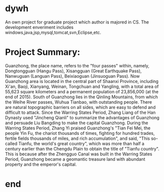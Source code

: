 # dywh
An own project for graduate project which author is majored in CS.
The development enveriment includes windows,java,jsp,mysql,tomcat,svn,Eclipse,etc.
# Project Summary:
Guanzhong, the place name, refers to the "four passes" within, namely, Dongtongguan (Hangu Pass), Xisangguan (Great Earthquake Pass), Nanwuguan (Languan Pass), Beixiaoguan (Jinsuoguan Pass). Now Guanzhong area is located in the central part of Shaanxi Province, including Xi'an, Baoji, Xianyang, Weinan, Tongchuan and Yangling, with a total area of 55,623 square kilometers and a permanent population of 23,856,000 (at the end of 2015).
South of Guanzhong lies in the Qinling Mountains, from which the Weihe River passes, Wuhua Tianbao, with outstanding people. There are natural topographic barriers on all sides, which are easy to defend and difficult to attack. Since the Warring States Period, Zhang Liang of the Han Dynasty used "Jincheng Qianli" to summarize the advantages of Guanzhong and persuade Liu Bangding to make the capital Guanzhong. During the Warring States Period, Zhang Yi praised Guanzhong's "Tian Fei Mei, the people Yin Fu, the chariot thousands of times, fighting for hundred trades, fertile fields thousands of miles, and rich accumulation", and said, "This so-called Tianfu, the world's great country", which was more than half a century earlier than the Chengdu Plain to obtain the title of "Tianfu country". This is because after the Zhengguo Canal was built in the Warring States Period, Guanzhong became a geomantic treasure land with abundant property and the emperor's capital.
# end
